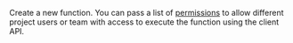 Create a new function. You can pass a list of [permissions](https://appwrite.io/docs/permissions) to allow different project users or team with access to execute the function using the client API.
